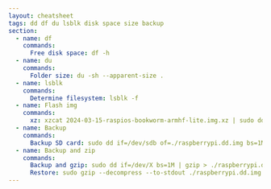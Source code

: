 ```yaml
---
layout: cheatsheet
tags: dd df du lsblk disk space size backup
section:
  - name: df
    commands:
      Free disk space: df -h
  - name: du
    commands:
      Folder size: du -sh --apparent-size .
  - name: lsblk
    commands:
      Determine filesystem: lsblk -f
  - name: Flash img
    commands:
      xz: xzcat 2024-03-15-raspios-bookworm-armhf-lite.img.xz | sudo dd of=/dev/mmcbzz0 bs=1M oflag=sync status=progress
  - name: Backup
    commands:
      Backup SD card: sudo dd if=/dev/sdb of=./raspberrypi.dd.img bs=1M status=progress
  - name: Backup and zip
    commands:
      Backup and gzip: sudo dd if=/dev/X bs=1M | gzip > ./raspberrypi.dd.img.gz
      Restore: sudo gzip --decompress --to-stdout ./raspberrypi.dd.img.gz | sudo dd of=/dev/X bs=1M
---
```


